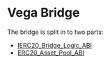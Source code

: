 # Vega Bridge

The bridge is split in to two parts:
- [IERC20_Bridge_Logic_ABI](./IERC20_Bridge_Logic_ABI.json)
- [ERC20_Asset_Pool_ABI](./ERC20_Asset_Pool_ABI.json)
